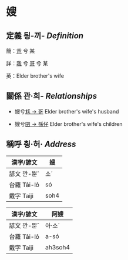 # 嫂
## 定義 딍-끼- _Definition_
簡：[爸](member2.md) 兮 某

詳：[我](member1.md) 兮 [哥](member2.md) 兮 某

英：Elder brother's wife

## 關係 관·희- _Relationships_

- 嫂兮[尪 → 哥](member4.md) Elder brother's wife's husband

- 嫂兮[囝 → 孫仔](member22.md) Elder brother's wife's children



## 稱呼 칑·허· _Address_

漢字/諺文 | 嫂
--- | ---
諺文 깐-뿐ˆ | 소ˊ
台羅 Tâi-lô | só
戴字 Taiji | soh4


漢字/諺文 | 阿嫂
--- | ---
諺文 깐-뿐ˆ | 아·소ˊ
台羅 Tâi-lô | a-só
戴字 Taiji | ah3soh4


